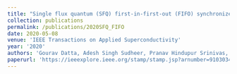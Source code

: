 ```yaml
---
title: "Single flux quantum (SFQ) first-in-first-out (FIFO) synchronizers: New designs and paradigms"
collection: publications
permalink: /publications/2020SFQ_FIFO
date: 2020-05-08
venue: 'IEEE Transactions on Applied Superconductivity'
year: '2020'
authors: 'Gourav Datta, Adesh Singh Sudheer, Pranav Hindupur Srinivas, Peter A Beerel'
paperurl: 'https://ieeexplore.ieee.org/stamp/stamp.jsp?arnumber=9103034&casa_token=K4xM4GMVayIAAAAA:YRngWRK4oKwd9cfleq7xfX50bqRWA7VJSkpueJ1sEJvw3cA2ZNI3S_IqjMzw4DCuCBF55uvVKA'
---
```



